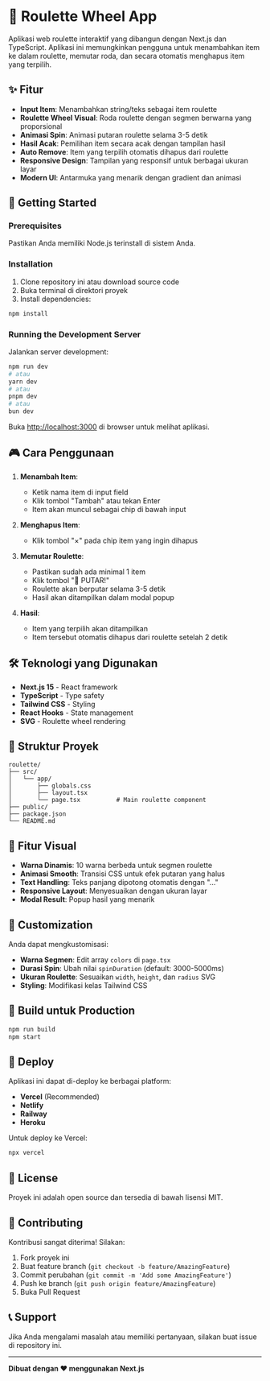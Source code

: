 # 🎯 Roulette Wheel App

Aplikasi web roulette interaktif yang dibangun dengan Next.js dan TypeScript. Aplikasi ini memungkinkan pengguna untuk menambahkan item ke dalam roulette, memutar roda, dan secara otomatis menghapus item yang terpilih.

## ✨ Fitur

- **Input Item**: Menambahkan string/teks sebagai item roulette
- **Roulette Wheel Visual**: Roda roulette dengan segmen berwarna yang proporsional
- **Animasi Spin**: Animasi putaran roulette selama 3-5 detik
- **Hasil Acak**: Pemilihan item secara acak dengan tampilan hasil
- **Auto Remove**: Item yang terpilih otomatis dihapus dari roulette
- **Responsive Design**: Tampilan yang responsif untuk berbagai ukuran layar
- **Modern UI**: Antarmuka yang menarik dengan gradient dan animasi

## 🚀 Getting Started

### Prerequisites

Pastikan Anda memiliki Node.js terinstall di sistem Anda.

### Installation

1. Clone repository ini atau download source code
2. Buka terminal di direktori proyek
3. Install dependencies:

```bash
npm install
```

### Running the Development Server

Jalankan server development:

```bash
npm run dev
# atau
yarn dev
# atau
pnpm dev
# atau
bun dev
```

Buka [http://localhost:3000](http://localhost:3000) di browser untuk melihat aplikasi.

## 🎮 Cara Penggunaan

1. **Menambah Item**:

   - Ketik nama item di input field
   - Klik tombol "Tambah" atau tekan Enter
   - Item akan muncul sebagai chip di bawah input

2. **Menghapus Item**:

   - Klik tombol "×" pada chip item yang ingin dihapus

3. **Memutar Roulette**:

   - Pastikan sudah ada minimal 1 item
   - Klik tombol "🎯 PUTAR!"
   - Roulette akan berputar selama 3-5 detik
   - Hasil akan ditampilkan dalam modal popup

4. **Hasil**:
   - Item yang terpilih akan ditampilkan
   - Item tersebut otomatis dihapus dari roulette setelah 2 detik

## 🛠️ Teknologi yang Digunakan

- **Next.js 15** - React framework
- **TypeScript** - Type safety
- **Tailwind CSS** - Styling
- **React Hooks** - State management
- **SVG** - Roulette wheel rendering

## 📁 Struktur Proyek

```
roulette/
├── src/
│   └── app/
│       ├── globals.css
│       ├── layout.tsx
│       └── page.tsx          # Main roulette component
├── public/
├── package.json
└── README.md
```

## 🎨 Fitur Visual

- **Warna Dinamis**: 10 warna berbeda untuk segmen roulette
- **Animasi Smooth**: Transisi CSS untuk efek putaran yang halus
- **Text Handling**: Teks panjang dipotong otomatis dengan "..."
- **Responsive Layout**: Menyesuaikan dengan ukuran layar
- **Modal Result**: Popup hasil yang menarik

## 🔧 Customization

Anda dapat mengkustomisasi:

- **Warna Segmen**: Edit array `colors` di `page.tsx`
- **Durasi Spin**: Ubah nilai `spinDuration` (default: 3000-5000ms)
- **Ukuran Roulette**: Sesuaikan `width`, `height`, dan `radius` SVG
- **Styling**: Modifikasi kelas Tailwind CSS

## 📝 Build untuk Production

```bash
npm run build
npm start
```

## 🚀 Deploy

Aplikasi ini dapat di-deploy ke berbagai platform:

- **Vercel** (Recommended)
- **Netlify**
- **Railway**
- **Heroku**

Untuk deploy ke Vercel:

```bash
npx vercel
```

## 📄 License

Proyek ini adalah open source dan tersedia di bawah lisensi MIT.

## 🤝 Contributing

Kontribusi sangat diterima! Silakan:

1. Fork proyek ini
2. Buat feature branch (`git checkout -b feature/AmazingFeature`)
3. Commit perubahan (`git commit -m 'Add some AmazingFeature'`)
4. Push ke branch (`git push origin feature/AmazingFeature`)
5. Buka Pull Request

## 📞 Support

Jika Anda mengalami masalah atau memiliki pertanyaan, silakan buat issue di repository ini.

---

**Dibuat dengan ❤️ menggunakan Next.js**

